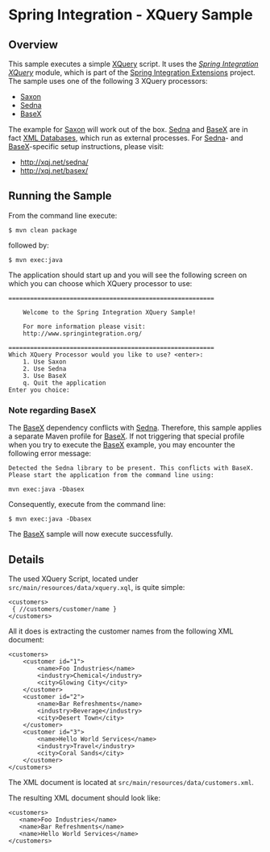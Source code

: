 Spring Integration - XQuery Sample
==================================

## Overview

This sample executes a simple [XQuery][] script. It uses the *[Spring Integration XQuery][]* module, which is part of the [Spring Integration Extensions][] project. The sample uses one of the following 3 XQuery processors:

* [Saxon][]
* [Sedna][]
* [BaseX][]

The example for [Saxon][] will work out of the box. [Sedna][] and [BaseX][] are in fact [XML Databases][], which run as external processes. For [Sedna][]- and [BaseX][]-specific setup instructions, please visit:

* http://xqj.net/sedna/
* http://xqj.net/basex/

## Running the Sample

From the command line execute:

	$ mvn clean package

followed by:

	$ mvn exec:java

The application should start up and you will see the following screen on which you can choose which XQuery processor to use:

	=========================================================

	    Welcome to the Spring Integration XQuery Sample!

	    For more information please visit:
	    http://www.springintegration.org/

	=========================================================
	Which XQuery Processor would you like to use? <enter>:
		1. Use Saxon
		2. Use Sedna
		3. Use BaseX
		q. Quit the application
	Enter you choice:

### Note regarding BaseX

The [BaseX][] dependency conflicts with [Sedna][]. Therefore, this sample applies a separate Maven profile for [BaseX][]. If not triggering that special profile when you try to execute the [BaseX][] example, you may encounter the following error message:

	Detected the Sedna library to be present. This conflicts with BaseX. Please start the application from the command line using:

	mvn exec:java -Dbasex

Consequently, execute from the command line:

	$ mvn exec:java -Dbasex

The [BaseX][] sample will now execute successfully.

## Details

The used XQuery Script, located under `src/main/resources/data/xquery.xql`, is quite simple:

	<customers>
	 { //customers/customer/name }
	</customers>

All it does is extracting the customer names from the following XML document:

	<customers>
		<customer id="1">
			<name>Foo Industries</name>
			<industry>Chemical</industry>
			<city>Glowing City</city>
		</customer>
		<customer id="2">
			<name>Bar Refreshments</name>
			<industry>Beverage</industry>
			<city>Desert Town</city>
		</customer>
		<customer id="3">
			<name>Hello World Services</name>
			<industry>Travel</industry>
			<city>Coral Sands</city>
		</customer>
	</customers>


The XML document is located at `src/main/resources/data/customers.xml`.

The resulting XML document should look like:

	<customers>
	   <name>Foo Industries</name>
	   <name>Bar Refreshments</name>
	   <name>Hello World Services</name>
	</customers>

[Saxon]: http://saxon.sourceforge.net/
[Sedna]: http://www.sedna.org/
[BaseX]: http://basex.org/
[Spring Integration XQuery]: https://github.com/SpringSource/spring-integration-extensions/tree/master/spring-integration-xquery
[Spring Integration Extensions]: https://github.com/SpringSource/spring-integration-extensions
[XML Databases]: http://en.wikipedia.org/wiki/XML_database
[XQuery]: http://en.wikipedia.org/wiki/XQuery